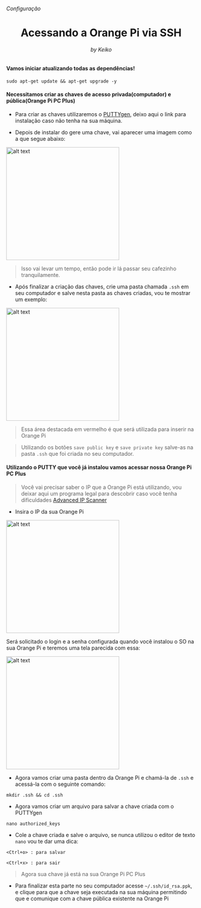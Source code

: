 <h6>Configuração</h6>
<h1 align="center">Acessando a Orange Pi via SSH</h1>
<h6 align="center">by Keiko</h6>


<h4>Vamos iniciar atualizando todas as dependências!</h4>

```
sudo apt-get update && apt-get upgrade -y
```

<h4>Necessitamos criar as chaves de acesso privada(computador) e pública(Orange Pi PC Plus)</h4>

- Para criar as chaves utilizaremos o [PUTTYgen](https://www.puttygen.com/), deixo aqui o link para instalação caso não tenha na sua máquina.

- Depois de instalar do gere uma chave, vai aparecer uma imagem como a que segue abaixo:

<img src="https://github.com/keikomori/orange-pi-pc-plus-com-ubuntu/blob/master/img/puttygen-generate.jpg" alt="alt text" width="300"/>

> Isso vai levar um tempo, então pode ir lá passar seu cafezinho tranquilamente.

- Após finalizar a criação das chaves, crie uma pasta chamada `.ssh` em seu computador e salve nesta pasta as chaves criadas, vou te mostrar um exemplo:

<img src="https://github.com/keikomori/orange-pi-pc-plus-com-ubuntu/blob/master/img/puttygen-chaves.jpg" alt="alt text" width="300"/>

> Essa área destacada em vermelho é que será utilizada para inserir na Orange Pi

> Utilizando os botões `save public key` e `save private key` salve-as na pasta `.ssh` que foi criada no seu computador.

<h4>Utilizando o PUTTY que você já instalou vamos acessar nossa Orange Pi PC Plus</h4>

> Você vai precisar saber o IP que a Orange Pi está utilizando, vou deixar aqui um programa legal para descobrir caso você tenha dificuldades [Advanced IP Scanner](https://www.advanced-ip-scanner.com/br/)

- Insira o IP da sua Orange Pi

<img src="https://github.com/keikomori/orange-pi-pc-plus-com-ubuntu/blob/master/img/putty-inserirIP.jpg" alt="alt text" width="300"/>

Será solicitado o login e a senha configurada quando você instalou o SO na sua Orange Pi e teremos uma tela parecida com essa:

<img src="https://github.com/keikomori/orange-pi-pc-plus-com-ubuntu/blob/master/img/putty-acesso.jpg" alt="alt text" width="300"/>

- Agora vamos criar uma pasta dentro da Orange Pi e chamá-la de `.ssh` e acessá-la com o seguinte comando:

```
mkdir .ssh && cd .ssh
```

- Agora vamos criar um arquivo para salvar a chave criada com o PUTTYgen

```
nano authorized_keys
```

- Cole a chave criada e salve o arquivo, se nunca utilizou o editor de texto `nano` vou te dar uma dica:

`<Ctrl+o> : para salvar`

`<Ctrl+x> : para sair`

> Agora sua chave já está na sua Orange Pi PC Plus

- Para finalizar esta parte no seu computador acesse `~/.ssh/id_rsa.ppk`, e clique para que a chave seja executada na sua máquina permitindo que e comunique com a chave pública existente na Orange Pi
